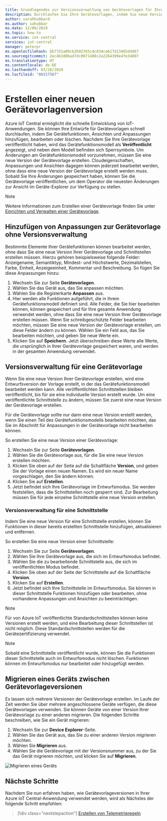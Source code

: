 ```yaml
---
title: Grundlegendes zur Versionsverwaltung von Gerätevorlagen für Ihre Azure IoT Central-Apps | Microsoft-Dokumentation
description: Durchlaufen Sie Ihre Gerätevorlagen, indem Sie neue Versionen erstellen, ohne Ihre gerade angeschlossenen Geräte zu beeinträchtigen.
author: sarahhubbard
ms.author: sahubbar
ms.date: 12/09/2019
ms.topic: how-to
ms.service: iot-central
services: iot-central
manager: peterpr
ms.openlocfilehash: bb77d1a09cb2692765c4c834ce617d13465d4d67
ms.sourcegitcommit: 2ec4b3d0bad7dc0071400c2a2264399e4fe34897
ms.translationtype: HT
ms.contentlocale: de-DE
ms.lasthandoff: 03/28/2020
ms.locfileid: "80157567"
---
```

# <a name="create-a-new-device-template-version"></a>Erstellen einer neuen Gerätevorlagenversion



Azure IoT Central ermöglicht die schnelle Entwicklung von IoT-Anwendungen. Sie können Ihre Entwürfe für Gerätevorlagen schnell durchlaufen, indem Sie Gerätefunktionen, Ansichten und Anpassungen hinzufügen, bearbeiten oder löschen. Nachdem Sie Ihre Gerätevorlage veröffentlicht haben, wird das Gerätefunktionsmodell als **Veröffentlicht** angezeigt, und neben dem Modell befinden sich Sperrsymbole. Um Änderungen am Gerätefunktionsmodell vorzunehmen, müssen Sie eine neue Version der Gerätevorlage erstellen. Cloudeigenschaften, Anpassungen und Ansichten dagegen können jederzeit bearbeitet werden, ohne dass eine neue Version der Gerätevorlage erstellt werden muss. Sobald Sie Ihre Änderungen gespeichert haben, können Sie die Gerätevorlage veröffentlichen, um dem Operator die neuesten Änderungen zur Ansicht im Geräte-Explorer zur Verfügung zu stellen.

> [!NOTE]
> Weitere Informationen zum Erstellen einer Gerätevorlage finden Sie unter [Einrichten und Verwalten einer Gerätevorlage](howto-set-up-template.md).

## <a name="add-customizations-to-the-device-template-without-versioning"></a>Hinzufügen von Anpassungen zur Gerätevorlage ohne Versionsverwaltung

Bestimmte Elemente Ihrer Gerätefunktionen können bearbeitet werden, ohne dass Sie eine neue Version Ihrer Gerätevorlage und Schnittstellen erstellen müssen. Hierzu gehören beispielsweise folgende Felder: Anzeigename, Semantiktyp, Mindest- und Höchstwerte, Dezimalstellen, Farbe, Einheit, Anzeigeeinheit, Kommentar und Beschreibung. So fügen Sie diese Anpassungen hinzu:

1. Wechseln Sie zur Seite **Gerätevorlagen**.
1. Wählen Sie das Gerät aus, das Sie anpassen möchten.
1. Wählen Sie die Registerkarte **Anpassen** aus.
1. Hier werden alle Funktionen aufgeführt, die in Ihrem Gerätefunktionsmodell definiert sind. Alle Felder, die Sie hier bearbeiten können, können gespeichert und für Ihre gesamte Anwendung verwendet werden, ohne dass Sie eine neue Version Ihrer Gerätevorlage erstellen müssen. Wenn Sie schreibgeschützte Felder bearbeiten möchten, müssen Sie eine neue Version der Gerätevorlage erstellen, um diese Felder ändern zu können. Wählen Sie ein Feld aus, das Sie bearbeiten möchten, und geben Sie neue Werte ein.
1. Klicken Sie auf **Speichern**. Jetzt überschreiben diese Werte alle Werte, die ursprünglich in Ihrer Gerätevorlage gespeichert waren, und werden in der gesamten Anwendung verwendet.

## <a name="versioning-a-device-template"></a>Versionsverwaltung für eine Gerätevorlage

Wenn Sie eine neue Version Ihrer Gerätevorlage erstellen, wird eine Entwurfsversion der Vorlage erstellt, in der das Gerätefunktionsmodell bearbeitet werden kann. Alle veröffentlichten Schnittstellen bleiben veröffentlicht, bis für sie eine individuelle Version erstellt wurde. Um eine veröffentlichte Schnittstelle zu ändern, müssen Sie zuerst eine neue Version der Gerätevorlage erstellen.

Für die Gerätevorlage sollte nur dann eine neue Version erstellt werden, wenn Sie einen Teil des Gerätefunktionsmodells bearbeiten möchten, das Sie im Abschnitt für Anpassungen in der Gerätevorlage nicht bearbeiten können. 

So erstellen Sie eine neue Version einer Gerätevorlage:

1. Wechseln Sie zur Seite **Gerätevorlagen**.
1. Wählen Sie die Gerätevorlage aus, für die Sie eine neue Version erstellen möchten.
1. Klicken Sie oben auf der Seite auf die Schaltfläche **Version**, und geben Sie der Vorlage einen neuen Namen. Es wird ein neuer Name vorgeschlagen, den Sie ändern können.
1. Klicken Sie auf **Erstellen**.
1. Jetzt befindet sich Ihre Gerätevorlage im Entwurfsmodus. Sie werden feststellen, dass die Schnittstellen noch gesperrt sind. Zur Bearbeitung müssen Sie für jede einzelne Schnittstelle eine neue Version erstellen. 

### <a name="versioning-an-interface"></a>Versionsverwaltung für eine Schnittstelle

Indem Sie eine neue Version für eine Schnittstelle erstellen, können Sie Funktionen in dieser bereits erstellten Schnittstelle hinzufügen, aktualisieren und entfernen. 

So erstellen Sie eine neue Version einer Schnittstelle:

1. Wechseln Sie zur Seite **Gerätevorlagen**.
1. Wählen Sie Ihre Gerätevorlage aus, die sich im Entwurfsmodus befindet.
1. Wählen Sie die zu bearbeitende Schnittstelle aus, die sich im veröffentlichten Modus befindet.
1. Klicken Sie oben auf der Seite der Schnittstelle auf die Schaltfläche **Version**. 
1. Klicken Sie auf **Erstellen**.
1. Jetzt befindet sich Ihre Schnittstelle im Entwurfsmodus. Sie können in dieser Schnittstelle Funktionen hinzufügen oder bearbeiten, ohne vorhandene Anpassungen und Ansichten zu beeinträchtigen. 

> [!NOTE]
> Für von Azure IoT veröffentlichte Standardschnittstellen können keine Versionen erstellt werden, und eine Bearbeitung dieser Schnittstellen ist nicht möglich. Diese Standardschnittstellen werden für die Gerätezertifizierung verwendet.

> [!NOTE]
> Sobald eine Schnittstelle veröffentlicht wurde, können Sie die Funktionen dieser Schnittstelle auch im Entwurfsmodus nicht löschen. Funktionen können im Entwurfsmodus nur bearbeitet oder hinzugefügt werden.


## <a name="migrate-a-device-across-device-template-versions"></a>Migrieren eines Geräts zwischen Gerätevorlageversionen

Es lassen sich mehrere Versionen der Gerätevorlage erstellen. Im Laufe der Zeit werden Sie über mehrere angeschlossene Geräte verfügen, die diese Gerätevorlagen verwenden. Sie können Geräte von einer Version Ihrer Gerätevorlage zu einer anderen migrieren. Die folgenden Schritte beschreiben, wie Sie ein Gerät migrieren:

1. Wechseln Sie zur **Device Explorer**-Seite.
1. Wählen Sie das Gerät aus, das Sie zu einer anderen Version migrieren möchten.
1. Wählen Sie **Migrieren** aus.
1. Wählen Sie die Gerätevorlage mit der Versionsnummer aus, zu der Sie das Gerät migrieren möchten, und klicken Sie auf **Migrieren**.

![Migrieren eines Geräts](media/howto-version-device-template/pick-version.png)

## <a name="next-steps"></a>Nächste Schritte

Nachdem Sie nun erfahren haben, wie Gerätevorlageversionen in Ihrer Azure IoT Central-Anwendung verwendet werden, wird als Nächstes der folgende Schritt empfohlen:

> [!div class="nextstepaction"]
> [Erstellen von Telemetrieregeln](tutorial-create-telemetry-rules.md)
